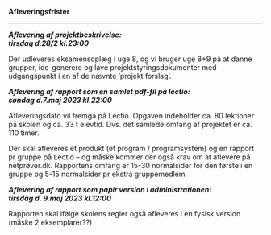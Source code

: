 **Afleveringsfrister**

---------------------------------------------------------------------------------

**_Aflevering af projektbeskrivelse:_**   
**_tirsdag d.28/2 kl.23:00_**  

Der udleveres eksamensoplæg i uge 8, og vi bruger uge 8+9 på at danne grupper, ide-generere og lave projektstyringsdokumenter med udgangspunkt i en af de nævnte ’projekt forslag’.  

**_Aflevering af rapport som en samlet pdf-fil på lectio:_**      
**_søndag d.7.maj 2023 kl.22:00_**

Afleveringsdato vil fremgå på Lectio. Opgaven indeholder ca. 80 lektioner på skolen og ca. 33 t elevtid. Dvs. det samlede omfang af projektet er ca. 110 timer.  

Der skal afleveres et produkt (et program / programsystem) og en rapport pr gruppe på Lectio – og måske kommer der også krav om at aflevere på netprøver.dk. Rapportens omfang er 15-30 normalsider for den første i en gruppe og 5-15 normalsider pr ekstra gruppemedlem.  

**_Aflevering af rapport som papir version i administrationen:_**   
**_tirsdag d. 9.maj 2023 kl.12:00_**  

Rapporten skal ifølge skolens regler også afleveres i en fysisk version (måske 2 eksemplarer??)
